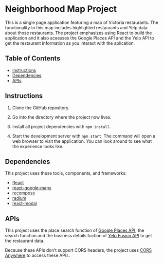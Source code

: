 # Neighborhood Map Project

This is a single page application featuring a map of Victoria restaurants. The functionality to this map includes highlighted restaurants and Yelp data about those restaurants. The project emphasizes using React to build the application and it also aceesses the Google Places API and the Yelp API to get the restaurant information as you interact with the aplication.

## Table of Contents

* [Instructions](#instructions)
* [Dependencies](#dependencies)
* [APIs](#apis)

## Instructions

1. Clone the GitHub repository.

2. Go into the directory where the project now lives.

3. Install all project dependencies with `npm install`.

4. Start the development server with `npm start`. The command will open a web browser to visit the application. You can look around to see what the experience looks like.

## Dependencies

This project uses these tools, components, and frameworks:

* [React](https://reactjs.org/)
* [react-google-maps](https://github.com/tomchentw/react-google-maps)
* [recompose](https://github.com/acdlite/recompose)
* [radium](https://github.com/FormidableLabs/radium)
* [react-modal](https://github.com/reactjs/react-modal)

## APIs

This project uses the place search function of [Google Places API](https://developers.google.com/places/web-service/search), the search function and the business details fuction of [Yelp Fusion API](https://www.yelp.com/developers/documentation/v3) to get the restaurant data.

Because these APIs don't support CORS headers, the project uses [CORS Anywhere](https://cors-anywhere.herokuapp.com/) to access these APIs.
